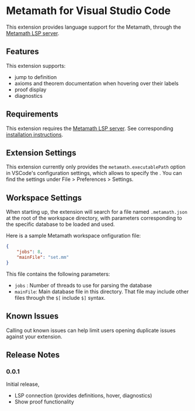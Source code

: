 # Metamath for Visual Studio Code

This extension provides language support for the Metamath, through the [Metamath LSP server](https://github.com/tirix/metamath-vspa/tree/master/metamath-lsp). 

## Features

This extension supports:

* jump to definition
* axioms and theorem documentation when hovering over their labels
* proof display 
* diagnostics

## Requirements

This extension requires the [Metamath LSP server](https://github.com/tirix/metamath-vspa/tree/master/metamath-lsp). See corresponding [installation instructions](https://github.com/tirix/metamath-vspa#installation).

## Extension Settings

This extension currently only provides the `metamath.executablePath` option in VSCode's configuration settings, which allows to specify the . You can find the settings under File > Preferences > Settings.

## Workspace Settings

When starting up, the extension will search for a file named `.metamath.json` at the root of the workspace directory, with parameters corresponding to the specific database to be loaded and used.

Here is a sample Metamath workspace onfiguration file:
```json
{
    "jobs": 8,
    "mainFile": "set.mm"
}
```

This file contains the following parameters:
* `jobs` : Number of threads to use for parsing the database
* `mainFile`: Main database file in this directory. That file may include other files through the `$[` include `$]` syntax. 

## Known Issues

Calling out known issues can help limit users opening duplicate issues against your extension.

## Release Notes

### 0.0.1

Initial release, 
* LSP connection (provides definitions, hover, diagnostics)
* Show proof functionality
  